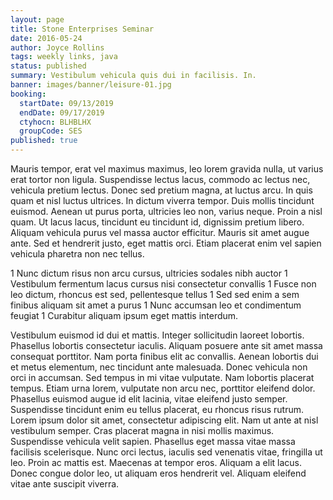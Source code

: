 ```yaml
---
layout: page
title: Stone Enterprises Seminar
date: 2016-05-24
author: Joyce Rollins
tags: weekly links, java
status: published
summary: Vestibulum vehicula quis dui in facilisis. In.
banner: images/banner/leisure-01.jpg
booking:
  startDate: 09/13/2019
  endDate: 09/17/2019
  ctyhocn: BLHBLHX
  groupCode: SES
published: true
---
```

Mauris tempor, erat vel maximus maximus, leo lorem gravida nulla, ut varius erat tortor non ligula. Suspendisse lectus lacus, commodo ac lectus nec, vehicula pretium lectus. Donec sed pretium magna, at luctus arcu. In quis quam et nisl luctus ultrices. In dictum viverra tempor. Duis mollis tincidunt euismod. Aenean ut purus porta, ultricies leo non, varius neque. Proin a nisl quam. Ut lacus lacus, tincidunt eu tincidunt id, dignissim pretium libero. Aliquam vehicula purus vel massa auctor efficitur. Mauris sit amet augue ante. Sed et hendrerit justo, eget mattis orci. Etiam placerat enim vel sapien vehicula pharetra non nec tellus.

1 Nunc dictum risus non arcu cursus, ultricies sodales nibh auctor
1 Vestibulum fermentum lacus cursus nisi consectetur convallis
1 Fusce non leo dictum, rhoncus est sed, pellentesque tellus
1 Sed sed enim a sem finibus aliquam sit amet a purus
1 Nunc accumsan leo et condimentum feugiat
1 Curabitur aliquam ipsum eget mattis interdum.

Vestibulum euismod id dui et mattis. Integer sollicitudin laoreet lobortis. Phasellus lobortis consectetur iaculis. Aliquam posuere ante sit amet massa consequat porttitor. Nam porta finibus elit ac convallis. Aenean lobortis dui et metus elementum, nec tincidunt ante malesuada. Donec vehicula non orci in accumsan. Sed tempus in mi vitae vulputate. Nam lobortis placerat tempus. Etiam urna lorem, vulputate non arcu nec, porttitor eleifend dolor.
Phasellus euismod augue id elit lacinia, vitae eleifend justo semper. Suspendisse tincidunt enim eu tellus placerat, eu rhoncus risus rutrum. Lorem ipsum dolor sit amet, consectetur adipiscing elit. Nam ut ante at nisl vestibulum semper. Cras placerat magna in nisi mollis maximus. Suspendisse vehicula velit sapien. Phasellus eget massa vitae massa facilisis scelerisque. Nunc orci lectus, iaculis sed venenatis vitae, fringilla ut leo. Proin ac mattis est. Maecenas at tempor eros. Aliquam a elit lacus. Donec congue dolor leo, ut aliquam eros hendrerit vel. Aliquam eleifend vitae ante suscipit viverra.
